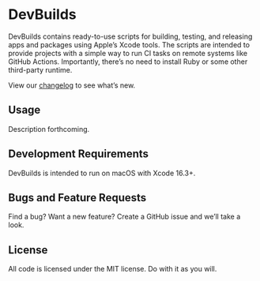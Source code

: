 # DevBuilds

DevBuilds contains ready-to-use scripts for building, testing, and releasing apps and packages using
Apple’s Xcode tools. The scripts are intended to provide projects with a simple way to run CI tasks
on remote systems like GitHub Actions. Importantly, there’s no need to install Ruby or some other 
third-party runtime.

View our [changelog](CHANGELOG.md) to see what’s new.


## Usage

Description forthcoming.


## Development Requirements

DevBuilds is intended to run on macOS with Xcode 16.3+. 


## Bugs and Feature Requests

Find a bug? Want a new feature? Create a GitHub issue and we’ll take a look. 


## License

All code is licensed under the MIT license. Do with it as you will.

